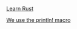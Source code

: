 [Learn Rust](https://www.programiz.com/rust)

[We use the println! macro](https://www.programiz.com/rust/hello-world)

